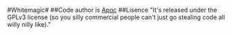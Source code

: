﻿#Whitemagic#
##Code author is <a href="http://www.gamedeception.net/members/33999-Apoc">Apoc</a>
##Lisence
"It's released under the GPLv3 license (so you silly commercial people can't just go stealing code all willy nilly like)."
